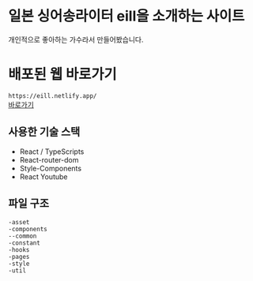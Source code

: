 # 일본 싱어송라이터 eill을 소개하는 사이트
개인적으로 좋아하는 가수라서 만들어봤습니다.

# 배포된 웹 바로가기

`https://eill.netlify.app/` <br/>
<a href="https://eill.netlify.app/">바로가기</a>
## 사용한 기술 스택

- React / TypeScripts
- React-router-dom
- Style-Components
- React Youtube

## 파일 구조

```
-asset
-components
--common
-constant
-hooks
-pages
-style
-util
```

